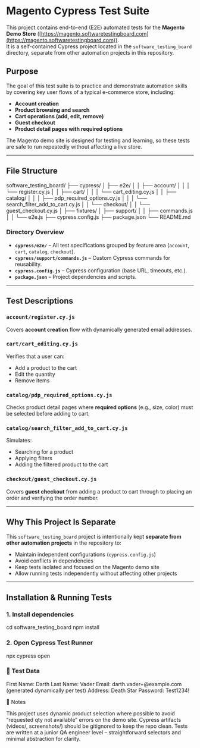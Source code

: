 # Magento Cypress Test Suite

This project contains end-to-end (E2E) automated tests for the **Magento Demo Store** ([https://magento.softwaretestingboard.com](https://magento.softwaretestingboard.com)).  
It is a self-contained Cypress project located in the `software_testing_board` directory, separate from other automation projects in this repository.

## Purpose

The goal of this test suite is to practice and demonstrate automation skills by covering key user flows of a typical e-commerce store, including:

- **Account creation**
- **Product browsing and search**
- **Cart operations (add, edit, remove)**
- **Guest checkout**
- **Product detail pages with required options**

The Magento demo site is designed for testing and learning, so these tests are safe to run repeatedly without affecting a live store.

---

## File Structure

software_testing_board/
├── cypress/
│ ├── e2e/
│ │ ├── account/
│ │ │ └── register.cy.js
│ │ ├── cart/
│ │ │ └── cart_editing.cy.js
│ │ ├── catalog/
│ │ │ ├── pdp_required_options.cy.js
│ │ │ └── search_filter_add_to_cart.cy.js
│ │ └── checkout/
│ │ └── guest_checkout.cy.js
│ ├── fixtures/
│ ├── support/
│ │ ├── commands.js
│ │ └── e2e.js
├── cypress.config.js
├── package.json
└── README.md


### Directory Overview
- **`cypress/e2e/`** – All test specifications grouped by feature area (`account`, `cart`, `catalog`, `checkout`).
- **`cypress/support/commands.js`** – Custom Cypress commands for reusability.
- **`cypress.config.js`** – Cypress configuration (base URL, timeouts, etc.).
- **`package.json`** – Project dependencies and scripts.

---

## Test Descriptions

### `account/register.cy.js`
Covers **account creation** flow with dynamically generated email addresses.

### `cart/cart_editing.cy.js`
Verifies that a user can:
- Add a product to the cart
- Edit the quantity
- Remove items

### `catalog/pdp_required_options.cy.js`
Checks product detail pages where **required options** (e.g., size, color) must be selected before adding to cart.

### `catalog/search_filter_add_to_cart.cy.js`
Simulates:
- Searching for a product
- Applying filters
- Adding the filtered product to the cart

### `checkout/guest_checkout.cy.js`
Covers **guest checkout** from adding a product to cart through to placing an order and verifying the order number.

---

## Why This Project Is Separate

This `software_testing_board` project is intentionally kept **separate from other automation projects** in the repository to:
- Maintain independent configurations (`cypress.config.js`)
- Avoid conflicts in dependencies
- Keep tests isolated and focused on the Magento demo site
- Allow running tests independently without affecting other projects

---

## Installation & Running Tests

### 1. Install dependencies

cd software_testing_board
npm install

### 2. Open Cypress Test Runner

npx cypress open

### 🔑 Test Data

First Name: Darth
Last Name: Vader
Email: darth.vader+<timestamp>@example.com (generated dynamically per test)
Address: Death Star
Password: Test1234!

📌 Notes

This project uses dynamic product selection where possible to avoid “requested qty not available” errors on the demo site.
Cypress artifacts (videos/, screenshots/) should be gitignored to keep the repo clean.
Tests are written at a junior QA engineer level – straightforward selectors and minimal abstraction for clarity.

